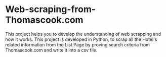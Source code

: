 # Web-scraping-from-Thomascook.com
This project helps you to develop the understanding of web scrapping and how it works. This project is developed in Python, to scrap all the Hotel's related information from the List Page by proving search criteria from Thomascook.com  and write it into a csv file.
